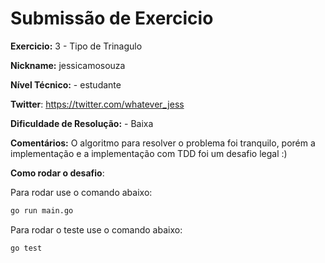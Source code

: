 # Submissão de Exercicio

**Exercicio:** 3 - Tipo de Trinagulo

**Nickname:** jessicamosouza

**Nível Técnico:** - estudante

**Twitter**: https://twitter.com/whatever_jess

**Dificuldade de Resolução:** - Baixa 

**Comentários:** O algoritmo para resolver o problema foi tranquilo, porém a implementação e a implementação com TDD foi um desafio legal :) 

**Como rodar o desafio**: 

Para rodar use o comando abaixo: 
```bash
go run main.go
```

Para rodar o teste use o comando abaixo: 
```bash
go test
```